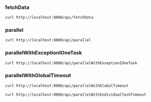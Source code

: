 ### fetchData

```bash
curl http://localhost:8080/api/fetchData
```

### parallel

```bash
curl http://localhost:8080/api/parallel
```

### parallelWithExceptionIOneTask

```bash
curl http://localhost:8080/api/parallelWithExceptionIOneTask
```

### parallelWithGlobalTimeout

```bash
curl http://localhost:8080/api/parallelWithGlobalTimeout
```

```bash
curl http://localhost:8080/api/parallelWithIndividualTaskTimeout
```

